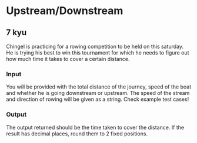 # Upstream/Downstream
## 7 kyu

Chingel is practicing for a rowing competition to be held on this saturday. He is trying his best to win this tournament for which he needs to figure out how much time it takes to cover a certain distance.

### Input

You will be provided with the total distance of the journey, speed of the boat and whether he is going downstream or upstream. The speed of the stream and direction of rowing will be given as a string. Check example test cases!

### Output

The output returned should be the time taken to cover the distance. If the result has decimal places, round them to 2 fixed positions.
